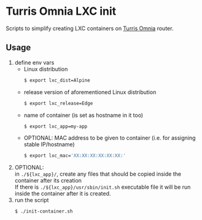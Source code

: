 # Turris Omnia LXC init
Scripts to simplify creating LXC containers on [Turris Omnia] router.

## Usage
1. define env vars
    - Linux distribution
        ```sh
        $ export lxc_dist=Alpine
        ```
    - release version of aforementioned Linux distribution
        ```sh
        $ export lxc_release=Edge
        ```
    - name of container (is set as hostname in it too)
        ```sh
        $ export lxc_app=my-app
        ```
    - OPTIONAL: MAC address to be given to container (i.e. for assigning stable IP/hostname)
        ```sh
        $ export lxc_mac='XX:XX:XX:XX:XX:XX:'
        ```
1. OPTIONAL: \
in `./${lxc_app}/`, create any files that should be copied inside the container after its creation \
If there is `./${lxc_app}/usr/sbin/init.sh` executable file it will be run inside the container after it is created.
1. run the script
    ```sh
    $ ./init-container.sh
    ```

[turris omnia]: <https://www.turris.com/en/omnia/>
